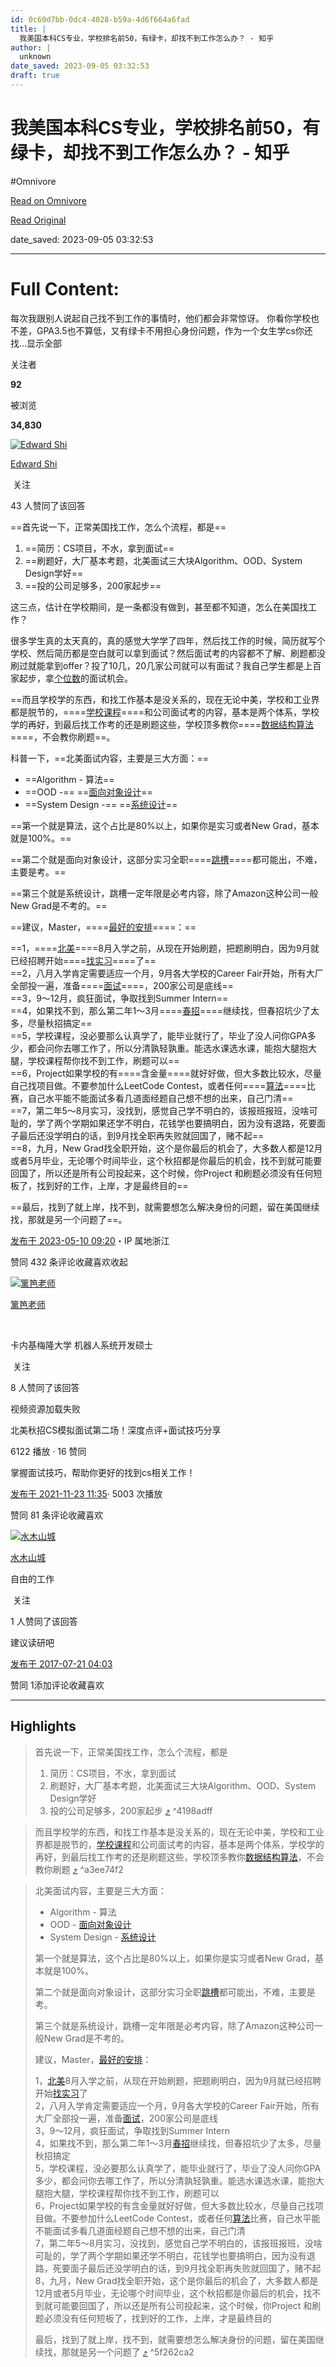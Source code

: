 ```yaml
---
id: 0c60d7bb-0dc4-4028-b59a-4d6f664a6fad
title: |
  我美国本科CS专业，学校排名前50，有绿卡，却找不到工作怎么办？ - 知乎
author: |
  unknown
date_saved: 2023-09-05 03:32:53
draft: true
---
```


# 我美国本科CS专业，学校排名前50，有绿卡，却找不到工作怎么办？ - 知乎
#Omnivore

[Read on Omnivore](https://omnivore.app/me/https-www-zhihu-com-question-38191263-answer-3021830704-18a64420f62)

[Read Original](https://www.zhihu.com/question/38191263/answer/3021830704)

date_saved: 2023-09-05 03:32:53


--- 

# Full Content: 

每次我跟别人说起自己找不到工作的事情时，他们都会非常惊讶。 你看你学校也不差，GPA3.5也不算低，又有绿卡不用担心身份问题，作为一个女生学cs你还找…显示全部 ​

关注者

**92**

被浏览

**34,830**

[![Edward Shi](https://proxy-prod.omnivore-image-cache.app/0x0,ssGb0KWAkbD6RimHQoa0guUiZ5MdLby2CvaEfoNb_zsk/https://picx.zhimg.com/v2-d0addd52a06076c47570570d2d756889_l.jpg?source=1940ef5c)](https://www.zhihu.com/people/ljs95)

[Edward Shi](https://www.zhihu.com/people/ljs95)

​ 关注

43 人赞同了该回答

==首先说一下，正常美国找工作，怎么个流程，都是==

1. ==简历：CS项目，不水，拿到面试==
2. ==刷题好，大厂基本考题，北美面试三大块Algorithm、OOD、System Design学好==
3. ==投的公司足够多，200家起步==

这三点，估计在学校期间，是一条都没有做到，甚至都不知道，怎么在美国找工作？

很多学生真的太天真的，真的感觉大学学了四年，然后找工作的时候，简历就写个学校、然后简历都是空白就可以拿到面试？然后面试考的内容都不了解、刷题都没刷过就能拿到offer？投了10几，20几家公司就可以有面试？我自己学生都是上百家起步，拿[个位数](https://www.zhihu.com/search?q=%E4%B8%AA%E4%BD%8D%E6%95%B0&search%5Fsource=Entity&hybrid%5Fsearch%5Fsource=Entity&hybrid%5Fsearch%5Fextra=%7B%22sourceType%22%3A%22answer%22%2C%22sourceId%22%3A3021830704%7D)的面试机会。

==而且学校学的东西，和找工作基本是没关系的，现在无论中美，学校和工业界都是脱节的，====[学校课程](https://www.zhihu.com/search?q=%E5%AD%A6%E6%A0%A1%E8%AF%BE%E7%A8%8B&search%5Fsource=Entity&hybrid%5Fsearch%5Fsource=Entity&hybrid%5Fsearch%5Fextra=%7B%22sourceType%22%3A%22answer%22%2C%22sourceId%22%3A3021830704%7D)====和公司面试考的内容，基本是两个体系，学校学的再好，到最后找工作考的还是刷题这些，学校顶多教你====[数据结构算法](https://www.zhihu.com/search?q=%E6%95%B0%E6%8D%AE%E7%BB%93%E6%9E%84%E7%AE%97%E6%B3%95&search%5Fsource=Entity&hybrid%5Fsearch%5Fsource=Entity&hybrid%5Fsearch%5Fextra=%7B%22sourceType%22%3A%22answer%22%2C%22sourceId%22%3A3021830704%7D)====，不会教你刷题==。

科普一下，==北美面试内容，主要是三大方面：==

* ==Algorithm - 算法==
* ==OOD -== ==[面向对象设计](https://www.zhihu.com/search?q=%E9%9D%A2%E5%90%91%E5%AF%B9%E8%B1%A1%E8%AE%BE%E8%AE%A1&search%5Fsource=Entity&hybrid%5Fsearch%5Fsource=Entity&hybrid%5Fsearch%5Fextra=%7B%22sourceType%22%3A%22answer%22%2C%22sourceId%22%3A3021830704%7D)==
* ==System Design -== ==[系统设计](https://www.zhihu.com/search?q=%E7%B3%BB%E7%BB%9F%E8%AE%BE%E8%AE%A1&search%5Fsource=Entity&hybrid%5Fsearch%5Fsource=Entity&hybrid%5Fsearch%5Fextra=%7B%22sourceType%22%3A%22answer%22%2C%22sourceId%22%3A3021830704%7D)==

==第一个就是算法，这个占比是80%以上，如果你是实习或者New Grad，基本就是100%。==

==第二个就是面向对象设计，这部分实习全职====[跳槽](https://www.zhihu.com/search?q=%E8%B7%B3%E6%A7%BD&search%5Fsource=Entity&hybrid%5Fsearch%5Fsource=Entity&hybrid%5Fsearch%5Fextra=%7B%22sourceType%22%3A%22answer%22%2C%22sourceId%22%3A3021830704%7D)====都可能出，不难，主要是考。==

==第三个就是系统设计，跳槽一定年限是必考内容，除了Amazon这种公司一般New Grad是不考的。==

==建议，Master，====[最好的安排](https://www.zhihu.com/search?q=%E6%9C%80%E5%A5%BD%E7%9A%84%E5%AE%89%E6%8E%92&search%5Fsource=Entity&hybrid%5Fsearch%5Fsource=Entity&hybrid%5Fsearch%5Fextra=%7B%22sourceType%22%3A%22answer%22%2C%22sourceId%22%3A3021830704%7D)====：==

  
==1，====[北美](https://www.zhihu.com/search?q=%E5%8C%97%E7%BE%8E&search%5Fsource=Entity&hybrid%5Fsearch%5Fsource=Entity&hybrid%5Fsearch%5Fextra=%7B%22sourceType%22%3A%22answer%22%2C%22sourceId%22%3A2965803403%7D)====8月入学之前，从现在开始刷题，把题刷明白，因为9月就已经招聘开始====[找实习](https://www.zhihu.com/search?q=%E6%89%BE%E5%AE%9E%E4%B9%A0&search%5Fsource=Entity&hybrid%5Fsearch%5Fsource=Entity&hybrid%5Fsearch%5Fextra=%7B%22sourceType%22%3A%22answer%22%2C%22sourceId%22%3A3021830704%7D)====了==  
==2，八月入学肯定需要适应一个月，9月各大学校的Career Fair开始，所有大厂全部投一遍，准备====[面试](https://www.zhihu.com/search?q=%E9%9D%A2%E8%AF%95&search%5Fsource=Entity&hybrid%5Fsearch%5Fsource=Entity&hybrid%5Fsearch%5Fextra=%7B%22sourceType%22%3A%22answer%22%2C%22sourceId%22%3A2965803403%7D)====，200家公司是底线==  
==3，9～12月，疯狂面试，争取找到Summer Intern==  
==4，如果找不到，那么第二年1～3月====[春招](https://www.zhihu.com/search?q=%E6%98%A5%E6%8B%9B&search%5Fsource=Entity&hybrid%5Fsearch%5Fsource=Entity&hybrid%5Fsearch%5Fextra=%7B%22sourceType%22%3A%22answer%22%2C%22sourceId%22%3A2526362230%7D)====继续找，但春招坑少了太多，尽量秋招搞定==  
==5，学校课程，没必要那么认真学了，能毕业就行了，毕业了没人问你GPA多少，都会问你去哪工作了，所以分清孰轻孰重。能选水课选水课，能抱大腿抱大腿，学校课程帮你找不到工作，刷题可以==  
==6，Project如果学校的有====含金量====就好好做，但大多数比较水，尽量自己找项目做。不要参加什么LeetCode Contest，或者任何====[算法](https://www.zhihu.com/search?q=%E7%AE%97%E6%B3%95&search%5Fsource=Entity&hybrid%5Fsearch%5Fsource=Entity&hybrid%5Fsearch%5Fextra=%7B%22sourceType%22%3A%22answer%22%2C%22sourceId%22%3A2526362230%7D)====比赛，自己水平能不能面试多看几道面经题自己想不想的出来，自己门清==  
==7，第二年5～8月实习，没找到，感觉自己学不明白的，该报班报班，没啥可耻的，学了两个学期如果还学不明白，花钱学也要搞明白，因为没有退路，死要面子最后还没学明白的话，到9月找全职再失败就回国了，赌不起==  
==8，九月，New Grad找全职开始，这个是你最后的机会了，大多数人都是12月或者5月毕业，无论哪个时间毕业，这个秋招都是你最后的机会，找不到就可能要回国了，所以还是所有公司投起来，这个时候，你Project 和刷题必须没有任何短板了，找到好的工作，上岸，才是最终目的==  

==最后，找到了就上岸，找不到，就需要想怎么解决身份的问题，留在美国继续找，那就是另一个问题了==。

[发布于 2023-05-10 09:20](https://www.zhihu.com/question/38191263/answer/3021830704)・IP 属地浙江

​赞同 43​​2 条评论​收藏​喜欢收起​

[![篱笆老师](https://proxy-prod.omnivore-image-cache.app/0x0,s3qKNjz3284QYZQAnwtveW2GH5jwXUb7R-QuUW9bnzDo/https://pic1.zhimg.com/v2-42bab3db809f39fd014affe46a91e0d3_l.jpg?source=1940ef5c)](https://www.zhihu.com/people/liba-mentors)

[篱笆老师](https://www.zhihu.com/people/liba-mentors)

[​](https://www.zhihu.com/question/48510028)

卡内基梅隆大学 机器人系统开发硕士

​ 关注

8 人赞同了该回答

视频资源加载失败

北美秋招CS模拟面试第二场！深度点评+面试技巧分享

6122 播放 · 16 赞同

掌握面试技巧，帮助你更好的找到cs相关工作！

[发布于 2021-11-23 11:35](https://www.zhihu.com/question/38191263/answer/2239115452)· 5003 次播放

​赞同 8​​1 条评论​收藏​喜欢

[![水木山城](https://proxy-prod.omnivore-image-cache.app/0x0,sOTWBZu-KVEGuQd6DTPVlBNPMCh1EyHqseImf-yGylGc/https://pic1.zhimg.com/v2-8f1a188f8fc7b2264bf7a4db675d59e2_l.jpg?source=1940ef5c)](https://www.zhihu.com/people/shui-mu-shan-cheng)

[水木山城](https://www.zhihu.com/people/shui-mu-shan-cheng)

自由的工作

​ 关注

1 人赞同了该回答

建议读研吧

[发布于 2017-07-21 04:03](https://www.zhihu.com/question/38191263/answer/201479558)

​赞同 1​​添加评论​收藏​喜欢

---

## Highlights

> 首先说一下，正常美国找工作，怎么个流程，都是
> 
> 1. 简历：CS项目，不水，拿到面试
> 2. 刷题好，大厂基本考题，北美面试三大块Algorithm、OOD、System Design学好
> 3. 投的公司足够多，200家起步 [⤴️](https://omnivore.app/me/https-www-zhihu-com-question-38191263-answer-3021830704-18a64420f62#4198adff-5571-4128-b5df-2153ce094a83)  ^4198adff

> 而且学校学的东西，和找工作基本是没关系的，现在无论中美，学校和工业界都是脱节的，[学校课程](https://www.zhihu.com/search?q=%E5%AD%A6%E6%A0%A1%E8%AF%BE%E7%A8%8B&amp;search%5Fsource=Entity&amp;hybrid%5Fsearch%5Fsource=Entity&amp;hybrid%5Fsearch%5Fextra=%7B%22sourceType%22%3A%22answer%22%2C%22sourceId%22%3A3021830704%7D)和公司面试考的内容，基本是两个体系，学校学的再好，到最后找工作考的还是刷题这些，学校顶多教你[数据结构算法](https://www.zhihu.com/search?q=%E6%95%B0%E6%8D%AE%E7%BB%93%E6%9E%84%E7%AE%97%E6%B3%95&amp;search%5Fsource=Entity&amp;hybrid%5Fsearch%5Fsource=Entity&amp;hybrid%5Fsearch%5Fextra=%7B%22sourceType%22%3A%22answer%22%2C%22sourceId%22%3A3021830704%7D)，不会教你刷题 [⤴️](https://omnivore.app/me/https-www-zhihu-com-question-38191263-answer-3021830704-18a64420f62#a3ee74f2-01e5-4179-b59f-d9a00d0feb2b)  ^a3ee74f2

> 北美面试内容，主要是三大方面：
> 
> * Algorithm - 算法
> * OOD - [面向对象设计](https://www.zhihu.com/search?q=%E9%9D%A2%E5%90%91%E5%AF%B9%E8%B1%A1%E8%AE%BE%E8%AE%A1&amp;search%5Fsource=Entity&amp;hybrid%5Fsearch%5Fsource=Entity&amp;hybrid%5Fsearch%5Fextra=%7B%22sourceType%22%3A%22answer%22%2C%22sourceId%22%3A3021830704%7D)
> * System Design - [系统设计](https://www.zhihu.com/search?q=%E7%B3%BB%E7%BB%9F%E8%AE%BE%E8%AE%A1&amp;search%5Fsource=Entity&amp;hybrid%5Fsearch%5Fsource=Entity&amp;hybrid%5Fsearch%5Fextra=%7B%22sourceType%22%3A%22answer%22%2C%22sourceId%22%3A3021830704%7D)
> 
> 第一个就是算法，这个占比是80%以上，如果你是实习或者New Grad，基本就是100%。
> 
> 第二个就是面向对象设计，这部分实习全职[跳槽](https://www.zhihu.com/search?q=%E8%B7%B3%E6%A7%BD&amp;search%5Fsource=Entity&amp;hybrid%5Fsearch%5Fsource=Entity&amp;hybrid%5Fsearch%5Fextra=%7B%22sourceType%22%3A%22answer%22%2C%22sourceId%22%3A3021830704%7D)都可能出，不难，主要是考。
> 
> 第三个就是系统设计，跳槽一定年限是必考内容，除了Amazon这种公司一般New Grad是不考的。
> 
> 建议，Master，[最好的安排](https://www.zhihu.com/search?q=%E6%9C%80%E5%A5%BD%E7%9A%84%E5%AE%89%E6%8E%92&amp;search%5Fsource=Entity&amp;hybrid%5Fsearch%5Fsource=Entity&amp;hybrid%5Fsearch%5Fextra=%7B%22sourceType%22%3A%22answer%22%2C%22sourceId%22%3A3021830704%7D)：
> 
>   
> 1，[北美](https://www.zhihu.com/search?q=%E5%8C%97%E7%BE%8E&amp;search%5Fsource=Entity&amp;hybrid%5Fsearch%5Fsource=Entity&amp;hybrid%5Fsearch%5Fextra=%7B%22sourceType%22%3A%22answer%22%2C%22sourceId%22%3A2965803403%7D)8月入学之前，从现在开始刷题，把题刷明白，因为9月就已经招聘开始[找实习](https://www.zhihu.com/search?q=%E6%89%BE%E5%AE%9E%E4%B9%A0&amp;search%5Fsource=Entity&amp;hybrid%5Fsearch%5Fsource=Entity&amp;hybrid%5Fsearch%5Fextra=%7B%22sourceType%22%3A%22answer%22%2C%22sourceId%22%3A3021830704%7D)了  
> 2，八月入学肯定需要适应一个月，9月各大学校的Career Fair开始，所有大厂全部投一遍，准备[面试](https://www.zhihu.com/search?q=%E9%9D%A2%E8%AF%95&amp;search%5Fsource=Entity&amp;hybrid%5Fsearch%5Fsource=Entity&amp;hybrid%5Fsearch%5Fextra=%7B%22sourceType%22%3A%22answer%22%2C%22sourceId%22%3A2965803403%7D)，200家公司是底线  
> 3，9～12月，疯狂面试，争取找到Summer Intern  
> 4，如果找不到，那么第二年1～3月[春招](https://www.zhihu.com/search?q=%E6%98%A5%E6%8B%9B&amp;search%5Fsource=Entity&amp;hybrid%5Fsearch%5Fsource=Entity&amp;hybrid%5Fsearch%5Fextra=%7B%22sourceType%22%3A%22answer%22%2C%22sourceId%22%3A2526362230%7D)继续找，但春招坑少了太多，尽量秋招搞定  
> 5，学校课程，没必要那么认真学了，能毕业就行了，毕业了没人问你GPA多少，都会问你去哪工作了，所以分清孰轻孰重。能选水课选水课，能抱大腿抱大腿，学校课程帮你找不到工作，刷题可以  
> 6，Project如果学校的有含金量就好好做，但大多数比较水，尽量自己找项目做。不要参加什么LeetCode Contest，或者任何[算法](https://www.zhihu.com/search?q=%E7%AE%97%E6%B3%95&amp;search%5Fsource=Entity&amp;hybrid%5Fsearch%5Fsource=Entity&amp;hybrid%5Fsearch%5Fextra=%7B%22sourceType%22%3A%22answer%22%2C%22sourceId%22%3A2526362230%7D)比赛，自己水平能不能面试多看几道面经题自己想不想的出来，自己门清  
> 7，第二年5～8月实习，没找到，感觉自己学不明白的，该报班报班，没啥可耻的，学了两个学期如果还学不明白，花钱学也要搞明白，因为没有退路，死要面子最后还没学明白的话，到9月找全职再失败就回国了，赌不起  
> 8，九月，New Grad找全职开始，这个是你最后的机会了，大多数人都是12月或者5月毕业，无论哪个时间毕业，这个秋招都是你最后的机会，找不到就可能要回国了，所以还是所有公司投起来，这个时候，你Project 和刷题必须没有任何短板了，找到好的工作，上岸，才是最终目的  
> 
> 最后，找到了就上岸，找不到，就需要想怎么解决身份的问题，留在美国继续找，那就是另一个问题了 [⤴️](https://omnivore.app/me/https-www-zhihu-com-question-38191263-answer-3021830704-18a64420f62#5f262ca2-9bc6-490f-9af3-c2274ed4d199)  ^5f262ca2

